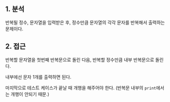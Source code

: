 ## 1. 분석

반복될 정수, 문자열을 입력받은 후, 정수만큼 문자열의 각각 문자를 반복해서 출력하는 문제이다.

## 2. 접근

반복할 문자열을 첫번째 반복문으로 돌린 다음, 반복할 정수만큼 내부 반복문으로 돌린다.

내부에선 문자 1개를 출력하면 된다.

마지막으로 테스트 케이스가 끝날 때 개행을 해주어야 한다. (반복문 내부의 `print`에서는 개행이 안되기 때문.)